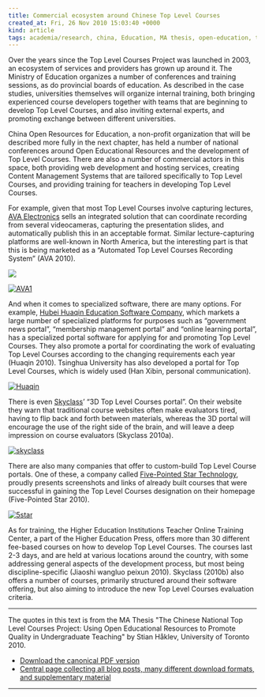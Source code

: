 ```yaml
---
title: Commercial ecosystem around Chinese Top Level Courses
created_at: Fri, 26 Nov 2010 15:03:40 +0000
kind: article
tags: academia/research, china, Education, MA thesis, open-education, tech, The Top Level Courses Project
---
```


Over the years since the Top Level Courses Project was launched in 2003,
an ecosystem of services and providers has grown up around it. The
Ministry of Education organizes a number of conferences and training
sessions, as do provincial boards of education. As described in the case
studies, universities themselves will organize internal training, both
bringing experienced course developers together with teams that are
beginning to develop Top Level Courses, and also inviting external
experts, and promoting exchange between different universities.

China Open Resources for Education, a non-profit organization that will
be described more fully in the next chapter, has held a number of
national conferences around Open Educational Resources and the
development of Top Level Courses. There are also a number of commercial
actors in this space, both providing web development and hosting
services, creating Content Management Systems that are tailored
specifically to Top Level Courses, and providing training for teachers
in developing Top Level Courses.

For example, given that most Top Level Courses involve capturing
lectures, [AVA
Electronics](http://www.ava.com.cn/cn/ProductInfo.asp?id=411) sells an
integrated solution that can coordinate recording from several
videocameras, capturing the presentation slides, and automatically
publish this in an acceptable format. Similar lecture-capturing
platforms are well-known in North America, but the interesting part is
that this is being marketed as a “Automated Top Level Courses Recording
System” (AVA 2010).

![](file:///Users/stian/Desktop/AVA1.png)

[![](http://reganmian.net/blog/wp-content/uploads/2010/11/AVA1.png "AVA1")](http://reganmian.net/blog/wp-content/uploads/2010/11/AVA1.png)

And when it comes to specialized software, there are many options. For
example, [Hubei Huaqin Education Software
Company](http://www.51tek.com/category-476.html), which markets a large
number of specialized platforms for purposes such as “government news
portal”, “membership management portal” and “online learning portal”,
has a specialized portal software for applying for and promoting Top
Level Courses. They also promote a portal for coordinating the work of
evaluating Top Level Courses according to the changing requirements each
year (Huaqin 2010). Tsinghua University has also developed a portal for
Top Level Courses, which is widely used (Han Xibin, personal
communication).

[![](http://reganmian.net/blog/wp-content/uploads/2010/11/Huaqin.png "Huaqin")](http://reganmian.net/blog/wp-content/uploads/2010/11/Huaqin.png)

There is even [Skyclass](http://www.skyclass.cn/visual.htm)’ “3D Top
Level Courses portal”. On their website they warn that traditional
course websites often make evaluators tired, having to flip back and
forth between materials, whereas the 3D portal will encourage the use of
the right side of the brain, and will leave a deep impression on course
evaluators (Skyclass 2010a).

[![](http://reganmian.net/blog/wp-content/uploads/2010/11/skyclass.png "skyclass")](http://reganmian.net/blog/wp-content/uploads/2010/11/skyclass.png)

There are also many companies that offer to custom-build Top Level
Course portals. One of these, a company called [Five-Pointed Star
Technology](http://www.wjxit.com/jpkc.asp), proudly presents screenshots
and links of already built courses that were successful in gaining the
Top Level Courses designation on their homepage (Five-Pointed Star
2010).

[![](http://reganmian.net/blog/wp-content/uploads/2010/11/5star.png "5star")](http://reganmian.net/blog/wp-content/uploads/2010/11/5star.png)

As for training, the Higher Education Institutions Teacher Online
Training Center, a part of the Higher Education Press, offers more than
30 different fee-based courses on how to develop Top Level Courses. The
courses last 2-3 days, and are held at various locations around the
country, with some addressing general aspects of the development
process, but most being discipline-specific (Jiaoshi wangluo peixun
2010). Skyclass (2010b) also offers a number of courses, primarily
structured around their software offering, but also aiming to introduce
the new Top Level Courses evaluation criteria.

* * * * *

The quotes in this text is from the MA Thesis "The Chinese National Top
Level Courses Project: Using Open Educational Resources to Promote
Quality in Undergraduate Teaching" by Stian Håklev, University of
Toronto 2010.

-   [Download the canonical PDF
  version](http://reganmian.net/top-level-courses/Haklev_Stian_201009_MA_thesis.pdf)
-   [Central page collecting all blog posts, many different download
  formats, and supplementary
  material](http://reganmian.net/top-level-courses)

* * * * *
